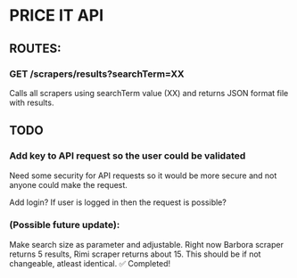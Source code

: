 # PRICE IT API

## ROUTES:

### GET /scrapers/results?searchTerm=XX

Calls all scrapers using searchTerm value (XX) and returns JSON format file with results.

## TODO

### Add key to API request so the user could be validated

Need some security for API requests so it would be more secure and not anyone could make the request.

Add login? If user is logged in then the request is possible?

### (Possible future update):

Make search size as parameter and adjustable. Right now Barbora scraper returns 5 results, Rimi scraper returns about 15. This should be if not changeable, atleast identical. ✅ Completed!
